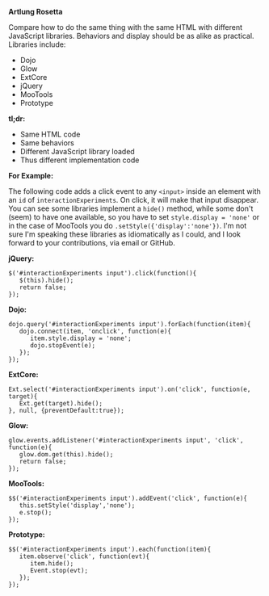 **Artlung Rosetta**

Compare how to do the same thing with the same HTML with different JavaScript libraries. Behaviors and display should be
as alike as practical. Libraries include:

* Dojo
* Glow
* ExtCore
* jQuery
* MooTools
* Prototype

**tl;dr:**

* Same HTML code
* Same behaviors
* Different JavaScript library loaded
* Thus different implementation code

**For Example:**

The following code adds a click event to any `<input>` inside an element
with an `id` of `interactionExperiments`. On click, it will make that input
disappear. You can see some libraries implement a `hide()` method, while
some don't (seem) to have one available, so you have to set
`style.display = 'none'` or in the case of MooTools you do
`.setStyle({'display':'none'})`. I'm not sure I'm speaking these libraries
as idiomatically as I could, and I look forward to your contributions,
via email or GitHub.

**jQuery:**

    $('#interactionExperiments input').click(function(){
       $(this).hide();
       return false;
    });

**Dojo:**

    dojo.query('#interactionExperiments input').forEach(function(item){
       dojo.connect(item, 'onclick', function(e){
          item.style.display = 'none';
          dojo.stopEvent(e);
       });
    });

**ExtCore:**

    Ext.select('#interactionExperiments input').on('click', function(e, target){
       Ext.get(target).hide();
    }, null, {preventDefault:true});

**Glow:**

    glow.events.addListener('#interactionExperiments input', 'click', function(e){
       glow.dom.get(this).hide(); 
       return false;
    });

**MooTools:**

    $$('#interactionExperiments input').addEvent('click', function(e){
       this.setStyle('display','none');
       e.stop();
    });

**Prototype:**

    $$('#interactionExperiments input').each(function(item){
       item.observe('click', function(evt){
          item.hide();
          Event.stop(evt);
       });
    });


